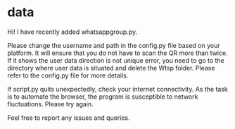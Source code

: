 # data

Hi!
I have recently added whatsappgroup.py. 

Please change the username and path in the config.py file based on your platform.
It will ensure that you do not have to scan the QR more than twice. 
If it shows the user data direction is not unique error, you need to go to the directory where user data
is situated and delete the Wtsp folder. 
Please refer to the config.py file for more details. 

If script.py quits unexpectedly, check your internet connectivity. 
As the task is to automate the browser, the program is susceptible to network fluctuations. Please try again. 

Feel free to report any issues and queries. 
